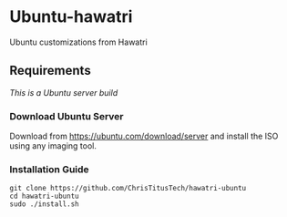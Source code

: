 # Ubuntu-hawatri
Ubuntu customizations from Hawatri
 
## Requirements
_This is a Ubuntu server build_

### Download Ubuntu Server

Download from <https://ubuntu.com/download/server> and install the ISO using any imaging tool. 

### Installation Guide

```
git clone https://github.com/ChrisTitusTech/hawatri-ubuntu
cd hawatri-ubuntu
sudo ./install.sh
```

